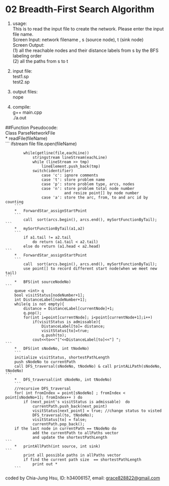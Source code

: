 # 02 Breadth-First Search Algorithm

1. usage:  
    This is to read the input file to create the network.
    Please enter the input file name.  
    Screen Input: network filename , s (source node), t (sink node)  
    Screen Output:   
        (1) all the reachable nodes and their distance labels from s by the BFS labeling order   
        (2) all the paths from s to t  
2. input file:   
    test1.sp  
    test2.sp

3. output files:  
    nope
 
4. compile:  
    g++ main.cpp  
    ./a.out

##Function Pseudocode:  
Class ParseNetworkFile   
        *   readFile(fileName)  
        ```
            ifstream file
            file.open(fileName)
 
            while(getline(file,eachLine))
                stringstream lineStream(eachLine)
                while (lineStream >> tmp)
                    lineElement.push_back(tmp)
                switch(identifier)
                    case 'c': ignore comments
                    case 't': store problem name
                    case 'p': store problem type, arcs, nodes
                    case 'n': store problem total node number 
                              and resize point[] by node number
                    case 'a': store the arc, from, to and arc id by counting
        ```  
        *   ForwardStar_assignStartPoint  
        ```
            call  sort(arcs.begin(), arcs.end(), mySortFunctionByTail);
	```  
        *   mySortFunctionByTail(a1,a2)  
        ```
            if a1.tail != a2.tail
                do return (a1.tail < a2.tail)
            else do return (a1.head < a2.head)
	```  
        *   ForwardStar_assignStartPoint  
        ```
            call  sort(arcs.begin(), arcs.end(), mySortFunctionByTail);
            use point[] to record different start node(when we meet new tail)
 	```  
        *   BFS(int sourceNodeNo)  
	```
        queue <int> q
        bool visitStatus[nodeNumber+1];
        int DistanceLabel[nodeNumber+1];
        while(q is not empty){
            distance = DistanceLabel[currentNode]+1;
            q.pop();
            for(int i=point[currentNode]; i<point[currentNode+1];i++)
                if(visitStatus is admissable){
                    DistanceLabel[to]= distance;
                    visitStatus[to]=true;
                    q.push(to);
                cout<<to<<"["<<DistanceLabel[to]<<"] ";
	```  
        *   DFS(int sNodeNo, int tNodeNo)
        ```
        initialize visitStatus, shortestPathLength
        push sNodeNo to currentPath
        call DFS_traversal(sNodeNo, tNodeNo) & call printALLPath(sNodeNo, tNodeNo)
 	```  
        *   DFS_traversal(int sNodeNo, int tNodeNo)
        ```
        //recursive DFS_traversal
        for( int fromIndex = point[sNodeNo] ; fromIndex < point[sNodeNo+1]; fromIndex++ ) do
            if (next_point's visitStatus is admissable)  do
                currentPath.push_back(next_point)
                visitStatus[next_point] = true; //change status to visted
                DFS_traversal(to, tNodeNo);
                visitStatus[to] = false;
                currentPath.pop_back();
        if the last node in currentPath == tNodeNo do
                add the currentPath to allPaths vector
                and update the shortestPathLength
	```  
        *   printAllPath(int source, int sink)
	```
            print all possible paths in allPaths vector
            if find the current path size  == shortestPathLength
                print out *
        ```  
coded by Chia-Jung Hsu, ID: h34006157, email: grace828822@gmail.com
